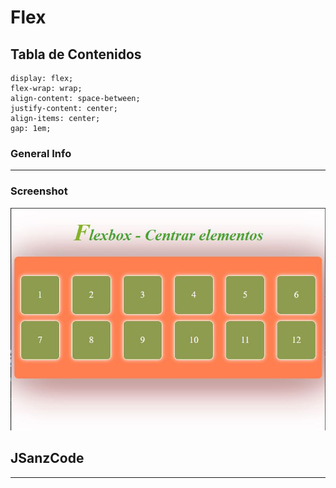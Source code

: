 # Flex

## Tabla de Contenidos
```
display: flex;
flex-wrap: wrap;
align-content: space-between;
justify-content: center;
align-items: center;
gap: 1em;
```
### General Info
***
### Screenshot
![Image text](https://github.com/JONNYJSC/Proyecto-Flex/blob/master/img/Captura.JPG)
## JSanzCode
***

